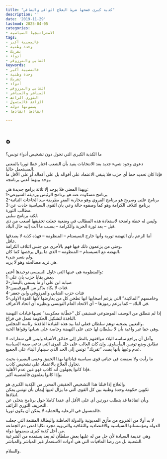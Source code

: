 ```yaml
---
title: "كذبة كبرى فضحها شرط العلاج الوافي والشافي"
description: ''
date: '2019-11-29'
lastmod: 2025-04-05
categories:
- الاستراتيجيا السياسية
tags:
- فالمصيبة أكبر
- وحدة وطنية
- تفريك
- أدواء
- الشابي والمرزوقي
keywords:
- فالمصيبة أكبر
- وحدة وطنية
- تفريك
- أدواء
- الشابي والمرزوقي
- المباشر والمباشر
- الثوري الزائف
- الزائف فالمتسول
- يسمونها دولة
- انقاذها انقاذها

---
```

# **ه**

ما الكذبة الكبرى التي تحول دون تشخيص أدواء تونس؟

دعوى وجود شيء جديد بعد الانتخابات يفيد بأن الشعب اختار خطا ثوريا بالمعنى المستعمل حاليا.  
فإذا كان تحديد خط أي حزب فلا ينبغي الاعتماد على أقواله بل على أفعاله أو على الأقل ما يوحد بينهما أعني برنامجه.

وبهذا المعنى فلا يوجد إلا ثلاثة برامج جديدة هي:  
1-برنامج مسكوت عنه هو برنامج الرئيس ورديفه الشيوعي  
2-برنامج علني وصريح هو برنامج القروي وهو محاربة الفقر بطريقة سد الحاجات النباتية  
3-برنامج ائتلاف الكرامة وهو كما وصفوه حالة وعي بأن القوى السياسية حادت عن مطالب الثورة.  
لكنه برنامج سلبي.  
وليس له خطة واضحة لاستعادة هذه المطالب في وضعية جعلت تحقيقها اصعب من ذي قبل – بعد ثورة الحرية والكرامة – بسبب ما آلت إليه حال البلاد.

أما الزعم بأن النهضة ثورية وأنها خارج السيستام – المنظومة – فهذه كذبة لا يصدقها عاقل.  
وحتى من يزعمون ذلك فيها فهم بالأحرى من جنس ائتلاف الكرامة.  
النهضة مع السيستام – المنظومة – الذي ما يزال يرفضها كما كان.  
ولم يتغير شيء.  
هي تريد مصالحته وهو لا يريد.

والمنظومة هي عينها التي حاول السبسي توحيدها أعني:  
1-بعض بقايا حزب بان علي.  
2-صبابة ابن علي أو ما يسمى باليسار  
3-فتات لا يكاد يذكر من البورقيبيين.  
4-فتات حزب الشابي والمرزوقي وابن جعفر  
5-وخامسهم “الماكينة” التي يزعم أصحابها انها تطحن كل من يعارضها لأنها القوة الاولى في البلاد – كما يزعم رموزها – أي الاتحاد العام التونسي ونظيره أي اتحاد الأعراف.

إذا لم ننطلق من الوصف الموضوعي فستبقى كل “خطّابة معكوسة” تعينها قيادات النهضة النافذة لتشكيل الحكومة تعمل في فراغ.  
والتعيين يصحبه توهم سلطان فعلي لما بيد هذه القيادة النافذة: رئاسة المجلس.  
وهي حقا غير واعية بأن لا سلطان لها حتى على النهضة وخاصة على شبابها وقواها الحية.

وآمل أن يراجع ساسة البلاد مواقفهم بالنظر إلى حقائق الأشياء وليس الى شعارات لا تطابق وضع تونس المأساوي. وإن كان الغالب على جل القوى التي تدعي صفة السياسة عدم وعيها بأنها بصدد “تفريك” تونس إلى الحد الذي سينهار البناء على الجميع.

ما رأيت ولا سمعت في حياتي قوى سياسية قياداتها بهذا الحمق وعمى البصيرة بحيث تحاول العلاج بالاعتماد على تشخيص كاذب.  
فإذا كانوا يجهلون أنه كاذب فهو عين عدم الأهلية.  
وإذا كانوا يعلمون فالمصيبة أكبر.

والعلاج إذا قبلنا هذا التشخيص الحقيقي المحرر من الكذبة الكبرى هو  
تكوين حكومة وحدة وطنية بين كل القوى التي ما يزال لديها إيمان بأن تونس يمكن انقاذها.  
وبأن انقاذها قد يتطلب دورتين أي على الأقل أي عقدا كاملا حول برنامج يتخلى عن التخريف الثوري الزائف.  
فالمتسول في الرعاية والحماية لا يمكن أن يكون ثوريا.

لا بد أولا من الخروج من مأزق المديونية والدولة الحاظنة والبطالة المقنعة التي جعلت الدولة ومؤسساتها السياسية والاقتصادية والثقافية والتربوية مجرد تكايا لمص دم الجماعة من أجل كذبة كبرى يسمونها دولة.  
وهي عديمة السيادة لأن جل من له عليها بعض سلطان لم يعد يستمده من الشرعية الشعبية بل من رضا المافيات التي هي أدوات الاستعمار غير المباشر والمباشر.

والسلام.

###
